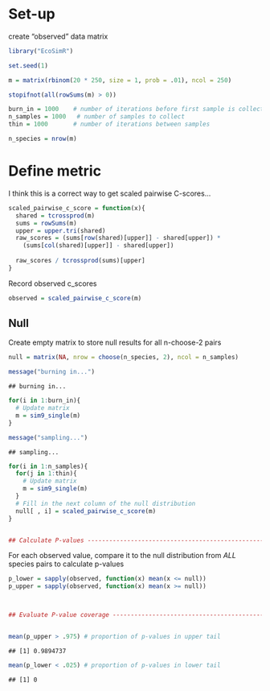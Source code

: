 # Set-up

create “observed” data matrix


```r
library("EcoSimR")

set.seed(1)

m = matrix(rbinom(20 * 250, size = 1, prob = .01), ncol = 250)

stopifnot(all(rowSums(m) > 0))

burn_in = 1000    # number of iterations before first sample is collected
n_samples = 1000   # number of samples to collect
thin = 1000       # number of iterations between samples

n_species = nrow(m)
```

# Define metric

I think this is a correct way to get scaled pairwise C-scores...


```r
scaled_pairwise_c_score = function(x){
  shared = tcrossprod(m)
  sums = rowSums(m)
  upper = upper.tri(shared)
  raw_scores = (sums[row(shared)[upper]] - shared[upper]) *
    (sums[col(shared)[upper]] - shared[upper])
  
  raw_scores / tcrossprod(sums)[upper]
}
```

Record observed c_scores


```r
observed = scaled_pairwise_c_score(m)
```

## Null


Create empty matrix to store null results for all n-choose-2 pairs


```r
null = matrix(NA, nrow = choose(n_species, 2), ncol = n_samples)

message("burning in...")
```

```
## burning in...
```

```r
for(i in 1:burn_in){
  # Update matrix
  m = sim9_single(m)
}

message("sampling...")
```

```
## sampling...
```

```r
for(i in 1:n_samples){
  for(j in 1:thin){
    # Update matrix
    m = sim9_single(m)
  }
  # Fill in the next column of the null distribution
  null[ , i] = scaled_pairwise_c_score(m)  
}


## Calculate P-values ------------------------------------------------------
```

For each observed value, compare it to the null distribution from _ALL_ 
species pairs to calculate p-values


```r
p_lower = sapply(observed, function(x) mean(x <= null))
p_upper = sapply(observed, function(x) mean(x >= null))



## Evaluate P-value coverage -----------------------------------------------


mean(p_upper > .975) # proportion of p-values in upper tail
```

```
## [1] 0.9894737
```

```r
mean(p_lower < .025) # proportion of p-values in lower tail
```

```
## [1] 0
```

